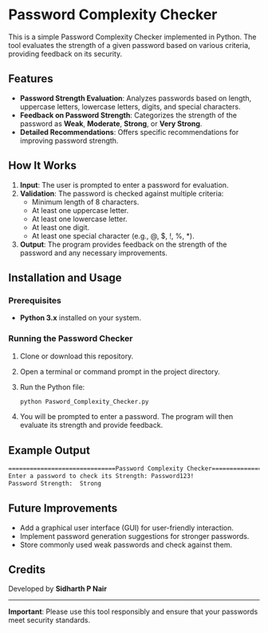 # Password Complexity Checker

This is a simple Password Complexity Checker implemented in Python. The tool evaluates the strength of a given password based on various criteria, providing feedback on its security.

## Features

- **Password Strength Evaluation**: Analyzes passwords based on length, uppercase letters, lowercase letters, digits, and special characters.
- **Feedback on Password Strength**: Categorizes the strength of the password as **Weak**, **Moderate**, **Strong**, or **Very Strong**.
- **Detailed Recommendations**: Offers specific recommendations for improving password strength.

## How It Works

1. **Input**: The user is prompted to enter a password for evaluation.
2. **Validation**: The password is checked against multiple criteria:
   - Minimum length of 8 characters.
   - At least one uppercase letter.
   - At least one lowercase letter.
   - At least one digit.
   - At least one special character (e.g., @, $, !, %, *).
3. **Output**: The program provides feedback on the strength of the password and any necessary improvements.

## Installation and Usage

### Prerequisites

- **Python 3.x** installed on your system.

### Running the Password Checker

1. Clone or download this repository.
2. Open a terminal or command prompt in the project directory.
3. Run the Python file:

    ```bash
    python Pasword_Complexity_Checker.py
    ```

4. You will be prompted to enter a password. The program will then evaluate its strength and provide feedback.

## Example Output

```bash
==============================Password Complexity Checker====================================
Enter a password to check its Strength: Password123!
Password Strength:  Strong
```

## Future Improvements

- Add a graphical user interface (GUI) for user-friendly interaction.
- Implement password generation suggestions for stronger passwords.
- Store commonly used weak passwords and check against them.

## Credits

Developed by **Sidharth P Nair**

---

**Important**: Please use this tool responsibly and ensure that your passwords meet security standards.

